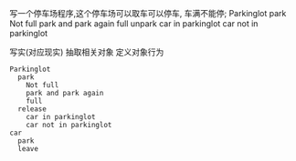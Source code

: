 写一个停车场程序,这个停车场可以取车可以停车, 车满不能停;
Parkinglot
  park
    Not full
    park and park again
    full
  unpark
    car in parkinglot
    car not in parkinglot

写实(对应现实)
抽取相关对象
定义对象行为


    Parkinglot
      park
        Not full
        park and park again
        full
      release
        car in parkinglot
        car not in parkinglot
    car
      park
      leave
